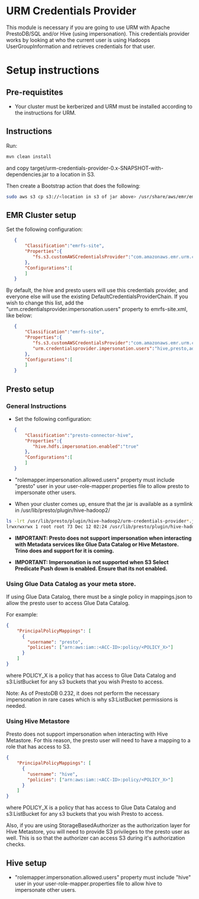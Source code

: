 # URM Credentials Provider

This module is necessary if you are going to use URM with Apache PrestoDB/SQL and/or Hive (using impersonation). This credentials provider works by looking at who the current user is using Hadoops UserGroupInformation and retrieves credentials for that user. 

# Setup instructions

## Pre-requistites

- Your cluster must be kerberized and URM must be installed according to the instructions for URM.

## Instructions
Run:
```sh
mvn clean install
```

and copy target/urm-credentials-provider-0.x-SNAPSHOT-with-dependencies.jar to a location in S3.

Then create a Bootstrap action that does the following:

```bash
sudo aws s3 cp s3://<location in s3 of jar above> /usr/share/aws/emr/emrfs/auxlib/ 
```

## EMR Cluster setup

Set the following configuration:

```json
   {
       "Classification":"emrfs-site",
       "Properties":{
          "fs.s3.customAWSCredentialsProvider":"com.amazonaws.emr.urm.credentialsprovider.URMCredentialsProviderChain"
       },
       "Configurations":[
       ]
   }
```

By default, the hive and presto users will use this credentials provider, and everyone else will use the existing DefaultCredentialsProviderChain. If you wish to change this list, add the "urm.credentialsprovider.impersonation.users" property to emrfs-site.xml, like below:

```json
   {
       "Classification":"emrfs-site",
       "Properties":{
          "fs.s3.customAWSCredentialsProvider":"com.amazonaws.emr.urm.credentialsprovider.URMCredentialsProviderChain",
          "urm.credentialsprovider.impersonation.users":"hive,presto,admin"
       },
       "Configurations":[
       ]
   }
```

## Presto setup

### General Instructions

* Set the following configuration:

```json
   {
       "Classification":"presto-connector-hive",
       "Properties":{
          "hive.hdfs.impersonation.enabled":"true"
       },
       "Configurations":[
       ]
   }
```

* "rolemapper.impersonation.allowed.users" property must include "presto" user in your user-role-mapper.properties file to allow presto to impersonate other users.

* When your cluster comes up, ensure that the jar is available as a symlink in /usr/lib/presto/plugin/hive-hadoop2/
```bash
ls -lrt /usr/lib/presto/plugin/hive-hadoop2/urm-credentials-provider*.jar
lrwxrwxrwx 1 root root 73 Dec 12 02:24 /usr/lib/presto/plugin/hive-hadoop2/urm-credentials-provider-0.1-SNAPSHOT.jar -> /usr/share/aws/emr/emrfs/auxlib/urm-credentials-provider-0.1-SNAPSHOT.jar
```

* **IMPORTANT: Presto does not support impersonation when interacting with Metadata services like Glue Data Catalog or Hive Metastore. Trino does and support for it is coming.**

* **IMPORTANT: Impersonation is not supported when S3 Select Predicate Push down is enabled. Ensure that its not enabled.**

### Using Glue Data Catalog as your meta store.

If using Glue Data Catalog, there must be a single policy in mappings.json to allow the presto user to access Glue Data Catalog.  

For example:

```json
{
    "PrincipalPolicyMappings": [
      {
        "username": "presto",
        "policies": ["arn:aws:iam::<ACC-ID>:policy/<POLICY_X>"]
      }
    ]
}
```

where POLICY_X is a policy that has access to Glue Data Catalog and s3:ListBucket for any s3 buckets that you wish Presto to access.

Note: As of PrestoDB 0.232, it does not perform the necessary impersonation in rare cases which is why s3:ListBucket permissions is needed. 

### Using Hive Metastore

Presto does not support impersonation when interacting with Hive Metastore. For this reason, the presto user will need to have a mapping to a role that has access to S3. 

```json
{
    "PrincipalPolicyMappings": [
      {
        "username": "hive",
        "policies": ["arn:aws:iam::<ACC-ID>:policy/<POLICY_X>"]
      }
    ]
}
```

where POLICY_X is a policy that has access to Glue Data Catalog and s3:ListBucket for any s3 buckets that you wish Presto to access.

Also, if you are using StorageBasedAuthorizer as the authorization layer for Hive Metastore, you will need to provide S3 privileges to the presto user as well. This is so that the authorizer can access S3 during it's authorization checks.

## Hive setup

* "rolemapper.impersonation.allowed.users" property must include "hive" user in your user-role-mapper.properties file to allow hive to impersonate other users.
